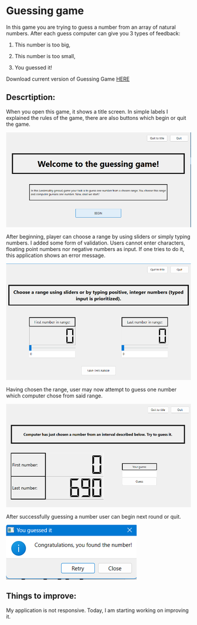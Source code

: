 # Guessing game

In this game you are trying to guess a number from an array of natural numbers. After each guess computer can give you 3 types of feedback:

1) This number is too big,

2) This number is too small,

3) You guessed it!

Download current version of Guessing Game [HERE](https://github.com/AdrianSuliga/Simple_Games/releases/tag/guessing_game_5)

Descrtiption:
---

When you open this game, it shows a title screen. In simple labels I explained the rules of the game, there are also buttons which begin or quit the game.

![Screenshot of title screen](/Guess_a_number/Screenshots/Screenshot_1.png "Title screen")

After beginning, player can choose a range by using sliders or simply typing numbers. I added some form of validation. Users cannot enter characters, floating point
numbers nor negative numbers as input. If one tries to do it, this application shows an error message.

![Screenshot of window where user can choose an array of numbers](/Guess_a_number/Screenshots/Screenshot_2.png "Choose range")

Having chosen the range, user may now attempt to guess one number which computer chose from said range.

![Screenshot of window where user tries to guess a number](/Guess_a_number/Screenshots/Screenshot_3.png "Guess a number")

After successfully guessing a number user can begin next round or quit.

![Screenshot of meassage which user receives after a correct guess](/Guess_a_number/Screenshots/Screenshot_4.png "Message")

Things to improve:
---
My application is not responsive. Today, I am starting working on improving it.
